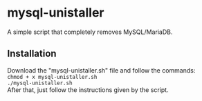 # mysql-unistaller
A simple script that completely removes MySQL/MariaDB.

## Installation
Download the "mysql-unistaller.sh" file and follow the commands:<br/>
`chmod + x mysql-unistaller.sh`<br/>
`./mysql-unistaller.sh`<br/>
After that, just follow the instructions given by the script.
